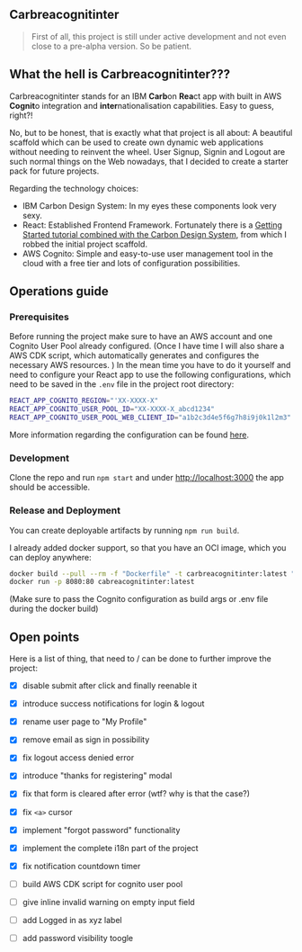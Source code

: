 ## Carbreacognitinter

> First of all, this project is still under active development and not even close to a pre-alpha version. So be patient.

## What the hell is Carbreacognitinter???

Carbreacognitinter stands for an IBM **Carb**on **Rea**ct app with built in AWS **Cognit**o integration and **inter**nationalisation capabilities. Easy to guess, right?!

No, but to be honest, that is exactly what that project is all about: A beautiful scaffold which can be used to create own dynamic web applications without needing to reinvent the wheel. User Signup, Signin and Logout are such normal things on the Web nowadays, that I decided to create a starter pack for future projects.

Regarding the technology choices: 
* IBM Carbon Design System: In my eyes these components look very sexy.
* React: Established Frontend Framework. Fortunately there is a [Getting Started tutorial combined with the Carbon Design System](https://github.com/carbon-design-system/carbon-tutorial), from which I robbed the initial project scaffold.
* AWS Cognito: Simple and easy-to-use user management tool in the cloud with a free tier and lots of configuration possibilities. 

## Operations guide

### Prerequisites

Before running the project make sure to have an AWS account and one Cognito User Pool already configured.
(Once I have time I will also share a AWS CDK script, which automatically generates and configures the necessary AWS resources. )
In the mean time you have to do it yourself and need to configure your React app to use the following configurations, which need to be saved in the `.env` file in the project root directory:

```bash
REACT_APP_COGNITO_REGION="'XX-XXXX-X"
REACT_APP_COGNITO_USER_POOL_ID="XX-XXXX-X_abcd1234"
REACT_APP_COGNITO_USER_POOL_WEB_CLIENT_ID="a1b2c3d4e5f6g7h8i9j0k1l2m3"
```
More information regarding the configuration can be found [here](https://docs.amplify.aws/lib/auth/start/q/platform/js#create-new-authentication-resource).

### Development

Clone the repo and run  `npm start` and under [http://localhost:3000](http://localhost:3000) the app should be accessible.

### Release and Deployment

You can create deployable artifacts by running `npm run build`.

I already added docker support, so that you have an OCI image, which you can deploy anywhere:
```bash
docker build --pull --rm -f "Dockerfile" -t carbreacognitinter:latest "."
docker run -p 8080:80 cabreacognitinter:latest
```
(Make sure to pass the Cognito configuration as build args or .env file during the docker build)


## Open points

Here is a list of thing, that need to / can be done to further improve the project:

- [x] disable submit after click and finally reenable it
- [x] introduce success notifications for login & logout
- [x] rename user page to "My Profile"
- [x] remove email as sign in possibility 
- [x] fix logout access denied error
- [x] introduce "thanks for registering" modal
- [x] fix that form is cleared after error (wtf? why is that the case?)
- [x] fix `<a>` cursor
- [x] implement "forgot password" functionality
- [x] implement the complete i18n part of the project
- [x] fix notification countdown timer
- [ ] build AWS CDK script for cognito user pool
- [ ] give inline invalid warning on empty input field
- [ ] add Logged in as xyz label
- [ ] add password visibility toogle


